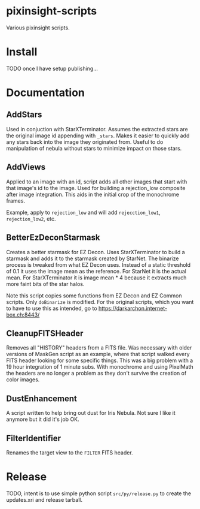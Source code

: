 # pixinsight-scripts

Various pixinsight scripts.

# Install

TODO once I have setup publishing...

# Documentation

## AddStars

Used in conjuction with StarXTerminator.  Assumes the extracted stars are the original image id appending with `_stars`.  Makes it easier to quickly add any stars back into the image they originated from.  Useful to do manipulation of nebula without stars to minimize impact on those stars.

## AddViews

Applied to an image with an id, script adds all other images that start with that image's id to the image.  Used for building a rejection_low composite after image integration.  This aids in the initial crop of the monochrome frames.

Example, apply to `rejection_low` and will add `rejecction_low1`, `rejection_low2`, etc.

## BetterEzDeconStarmask

Creates a better starmask for EZ Decon.  Uses StarXTerminator to build a starmask and adds it to the starmask created by StarNet.  The binarize process is tweaked from what EZ Decon uses.  Instead of a static threshold of 0.1 it uses the image mean as the reference.  For StarNet it is the actual mean.  For StarXTerminator it is image mean * 4 because it extracts much more faint bits of the star halos.

Note this script copies some functions from EZ Decon and EZ Common scripts.  Only `doBinarize` is modified.  For the original scripts, which you want to have to use this as intended, go to https://darkarchon.internet-box.ch:8443/

## CleanupFITSHeader

Removes all "HISTORY" headers from a FITS file.  Was necessary with older versions of MaskGen script as an example, where that script walked every FITS header looking for some specific things.  This was a big problem with a 19 hour integration of 1 minute subs.  With monochrome and using PixelMath the headers are no longer a problem as they don't survive the creation of color images.

## DustEnhancement

A script written to help bring out dust for Iris Nebula.  Not sure I like it anymore but it did it's job OK.

## FilterIdentifier

Renames the target view to the `FILTER` FITS header.

# Release

TODO, intent is to use simple python script `src/py/release.py` to create the updates.xri and release tarball.

